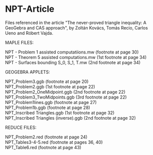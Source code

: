# NPT-Article
Files referenced in the article "The never-proved triangle inequality: A GeoGebra and CAS approach", by Zoltán Kovács, Tomás Recio, Carlos Ueno and Róbert Vajda.

MAPLE FILES:

NPT - Problem 1 assisted computatiions.mw  (footnote at page 30)  
NPT - Theorem 5 assisted computations.mw  (1st footnote at page 34)  
NPT - Surfaces bounding S_0, S_1, T.mw  (2nd footnote at page 34)  

GEOGEBRA APPLETS:

NPT_Problem3.ggb  (footnote at page 20)  
NPT_Problem2.ggb  (1st footnote at page 22)  
NPT_Problem2_OneMidpoint.ggb  (2nd footnote at page 22)  
NPT_Problem3_TwoMidpoints.ggb  (3rd footnote at page 22)  
NPT_Problem1lines.ggb  (footnote at page 27)  
NPT_Problem1b.ggb  (footnote at page 28)  
NPT_Inscribed Triangles.ggb  (1st footnote at page 32)  
NPT_Inscribed Triangles (inverse).ggb  (2nd footnote at page 32)  

REDUCE FILES:

NPT_Problem2.red  (footnote at page 24)  
NPT_Tables3-4-5.red  (footnote at pages 36, 40)  
NPT_Table6.red  (footnote at page 43)  
